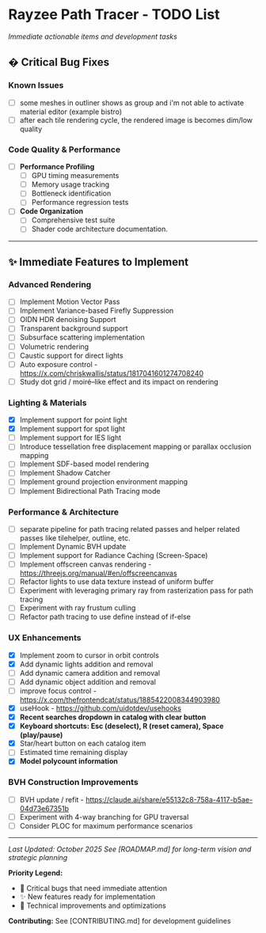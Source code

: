 # Rayzee Path Tracer - TODO List
*Immediate actionable items and development tasks*

## � Critical Bug Fixes

### Known Issues
- [ ] some meshes in outliner shows as group and i'm not able to activate material editor (example bistro)
- [ ] after each tile rendering cycle, the rendered image is becomes dim/low quality

### Code Quality & Performance
- [ ] **Performance Profiling**
  - [ ] GPU timing measurements
  - [ ] Memory usage tracking
  - [ ] Bottleneck identification
  - [ ] Performance regression tests

- [ ] **Code Organization**
  - [ ] Comprehensive test suite
  - [ ] Shader code architecture documentation.

---

## ✨ Immediate Features to Implement

### Advanced Rendering
- [ ] Implement Motion Vector Pass
- [ ] Implement Variance-based Firefly Suppression
- [ ] OIDN HDR denoising Support
- [ ] Transparent background support
- [ ] Subsurface scattering implementation
- [ ] Volumetric rendering
- [ ] Caustic support for direct lights
- [ ] Auto exposure control - https://x.com/chriskwallis/status/1817041601274708240
- [ ] Study dot grid / moiré–like effect and its impact on rendering

### Lighting & Materials
- [x] Implement support for point light
- [x] Implement support for spot light
- [ ] Implement support for IES light
- [ ] Introduce tessellation free displacement mapping or parallax occlusion mapping
- [ ] Implement SDF-based model rendering
- [ ] Implement Shadow Catcher
- [ ] Implement ground projection environment mapping
- [ ] Implement Bidirectional Path Tracing mode

### Performance & Architecture
- [ ] separate pipeline for path tracing related passes and helper related passes like tilehelper, outline, etc.
- [ ] Implement Dynamic BVH update
- [ ] Implement support for Radiance Caching (Screen-Space)
- [ ] Implement offscreen canvas rendering - https://threejs.org/manual/#en/offscreencanvas
- [ ] Refactor lights to use data texture instead of uniform buffer
- [ ] Experiment with leveraging primary ray from rasterization pass for path tracing
- [ ] Experiment with ray frustum culling
- [ ] Refactor path tracing to use define instead of if-else

### UX Enhancements
- [x] Implement zoom to cursor in orbit controls
- [x] Add dynamic lights addition and removal
- [ ] Add dynamic camera addition and removal
- [ ] Add dynamic object addition and removal
- [ ] improve focus control - https://x.com/thefrontendcat/status/1885422008344903980
- [x] useHook - https://github.com/uidotdev/usehooks
- [x] **Recent searches dropdown in catalog with clear button**
- [x] **Keyboard shortcuts: Esc (deselect), R (reset camera), Space (play/pause)**
- [x] Star/heart button on each catalog item
- [ ] Estimated time remaining display
- [x] **Model polycount information**

### BVH Construction Improvements
- [ ] BVH update / refit - https://claude.ai/share/e55132c8-758a-4117-b5ae-04d73e67351b
- [ ] Experiment with 4-way branching for GPU traversal
- [ ] Consider PLOC for maximum performance scenarios

---

*Last Updated: October 2025*
*See [ROADMAP.md] for long-term vision and strategic planning*

**Priority Legend:**
- 🚨 Critical bugs that need immediate attention
- ✨ New features ready for implementation
- 🔧 Technical improvements and optimizations

**Contributing:** See [CONTRIBUTING.md] for development guidelines
